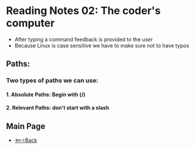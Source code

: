 # Reading Notes 02: The coder's computer
- After typing a command feedback is provided to the user
-  Because Linux is case sensitive we have to make sure not to have typos

## Paths: 
### Two types of paths we can use:

#### 1. Absolute Paths: Begin with (/)  
#### 2. Relevant Paths: don't start with a slash

## Main Page
- [<===Back](https://denekm.github.io/reading-notes/)
